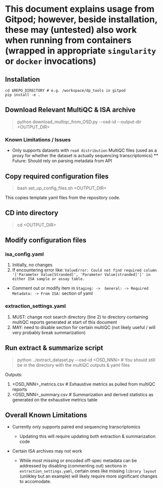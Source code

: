 # This document explains usage from Gitpod; however, beside installation, these may (untested) also work when running from containers (wrapped in appropriate `singularity` or `docker` invocations)


## Installation

```
cd $REPO_DIRECTORY # e.g. /workspace/dp_tools in gitpod
pip install -e .
```

## Download Relevant MultiQC & ISA archive

> python download_multiqc_from_OSD.py --osd-id <OSD-NNN> --output-dir <OUTPUT_DIR>

### Known Limitations / Issues

* Only supports datasets with `read distribution` MultiQC files (used as a proxy for whether the dataset is actually sequencing  transcriptomics)
** Future: Should rely on parsing metadata from API

## Copy required configuration files

> bash set_up_config_files.sh <OUTPUT_DIR>

This copies template yaml files from the repository code.

## CD into directory

> cd <OUTPUT_DIR>

## Modify configuration files


### isa_config.yaml

1. Initially, no changes
2. If encountering error like: `ValueError: Could not find required column '['Parameter Value[Stranded]', 'Parameter Value[stranded]']' in either ISA sample or assay table.` 
  * Comment out or modify item in `Staging: ->  General: -> Required Metadata: -> From ISA:` section of yaml

### extraction_settings.yaml

1. MUST: change root search directory (line 2) to directory containing multiQC reports generated at start of this document
1. MAY: need to disable section for certain multiQC (not likely useful / will very probably break summarization)

## Run extract & summarize script

> python ../extract_dataset.py --osd-id <OSD_NNN> # You should still be in the directory with the multiQC outputs & yaml files

Outputs:

1. <OSD_NNN>_metrics.csv # Exhaustive metrics as pulled from multiQC reports
2. <OSD_NNN>_summary.csv # Summarization and derived statistics as generated on the exhaustive metrics table


## Overall Known Limitations

* Currently only supports paired end sequencing transcriptomics
   * Updating this will require updating both extraction & summarization code

* Certain ISA archives may not work
   * While most missing or encoded off-spec metadata can be addressed by disabling (commenting out) sections in `extraction_settings.yaml`, certain ones like missing `library layout` (unlikley but an example) will likely require more significant changes to accomodate.
